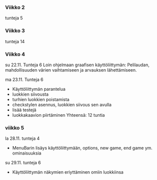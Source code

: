 ### Viikko 2

tunteja 5

### Viikko 3

tunteja 14

### Viikko 4
su 22.11.
Tunteja 6
Loin ohjelmaan graafisen käyttöliittymän: Pelilaudan, mahdollisuuden
 värien vaihtamiseen ja arvauksen lähettämiseen. 

ma 23.11.
Tunteja 6
* Käyttöliittymän parantelua 
* luokkien siivousta
* turhien luokkien poistamista
* checkstylen asennus, luokkien siivous sen avulla
* lisää testejä
* luokkakaavion piirtäminen
Yhteensä: 12 tuntia

### viikko 5 
la 28.11.
tunteja 4
* MenuBarin lisäys käyttöliittymään, options,
 new game, end game ym. ominaisuuksia

su 29.11.
tunteja 6
* Käyttöliittymän näkymien eriyttäminen omiin luokkiinsa



